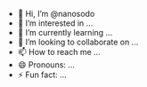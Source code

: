 - 👋 Hi, I’m @nanosodo
- 👀 I’m interested in ...
- 🌱 I’m currently learning ...
- 💞️ I’m looking to collaborate on ...
- 📫 How to reach me ...
- 😄 Pronouns: ...
- ⚡ Fun fact: ...

<!---
nanosodo/nanosodo is a ✨ special ✨ repository because its `README.md` (this file) appears on your GitHub profile.
You can click the Preview link to take a look at your changes.
--->
